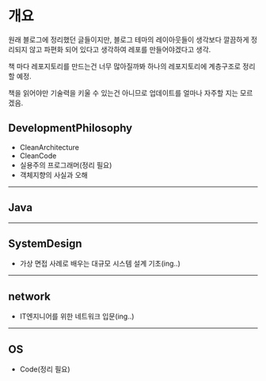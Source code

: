 # 개요

원래 블로그에 정리했던 글들이지만, 블로그 테마의 레이아웃들이 생각보다 깔끔하게 정리되지 않고 파편화 되어 있다고 생각하여 레포를 만들어야겠다고 생각.

책 마다 레포지토리를 만드는건 너무 많아질까봐 하나의 레포지토리에 계층구조로 정리할 예정.

책을 읽어야만 기술력을 키울 수 있는건 아니므로 업데이트를 얼마나 자주할 지는 모르겠음.



## DevelopmentPhilosophy

- CleanArchitecture
- CleanCode
- 실용주의 프로그래머(정리 필요)
- 객체지향의 사실과 오해

-----

## Java

-----

## SystemDesign

- 가상 면접 사례로 배우는 대규모 시스템 설계 기초(ing..)

-----

## network

- IT엔지니어를 위한 네트워크 입문(ing..)

-----

## OS

- Code(정리 필요)
